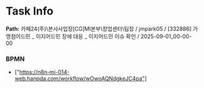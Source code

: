 # Task Info

**Path:** 카페24(주)\본사사업장\[CG]MI본부\창업센터\팀장 / jmpark05 / [332886] 가맹점어드민 _ 이지어드민 장애 대응 _ 이지어드민 이슈 확인 / 2025-09-01_00-00-00

### BPMN
- ["https://n8n-mi-014-web.hanpda.com/workflow/wOwoAQNdgkeJC4pa"]

